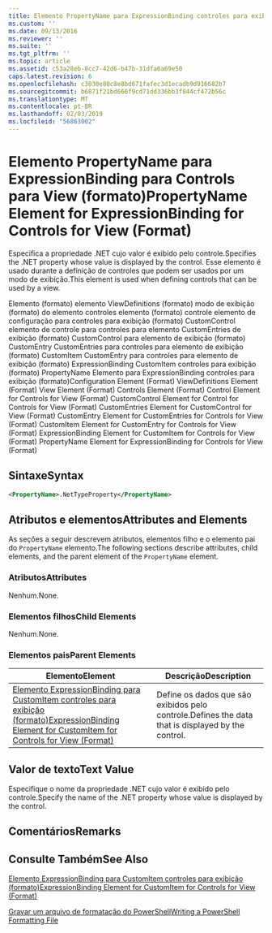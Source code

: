 ```yaml
---
title: Elemento PropertyName para ExpressionBinding controles para exibição (formato) | Microsoft Docs
ms.custom: ''
ms.date: 09/13/2016
ms.reviewer: ''
ms.suite: ''
ms.tgt_pltfrm: ''
ms.topic: article
ms.assetid: c53a28eb-8cc7-42d6-b47b-31dfa6a69e50
caps.latest.revision: 6
ms.openlocfilehash: c3030e80c8e8bd671fafec3d1ecadb9d916682b7
ms.sourcegitcommit: b6871f21bd666f9cd71dd336bb3f844cf472b56c
ms.translationtype: MT
ms.contentlocale: pt-BR
ms.lasthandoff: 02/03/2019
ms.locfileid: "56863002"
---
```

# <a name="propertyname-element-for-expressionbinding-for-controls-for-view-format"></a><span data-ttu-id="a412f-102">Elemento PropertyName para ExpressionBinding para Controls para View (formato)</span><span class="sxs-lookup"><span data-stu-id="a412f-102">PropertyName Element for ExpressionBinding for Controls for View (Format)</span></span>

<span data-ttu-id="a412f-103">Especifica a propriedade .NET cujo valor é exibido pelo controle.</span><span class="sxs-lookup"><span data-stu-id="a412f-103">Specifies the .NET property whose value is displayed by the control.</span></span> <span data-ttu-id="a412f-104">Esse elemento é usado durante a definição de controles que podem ser usados por um modo de exibição.</span><span class="sxs-lookup"><span data-stu-id="a412f-104">This element is used when defining controls that can be used by a view.</span></span>

<span data-ttu-id="a412f-105">Elemento (formato) elemento ViewDefinitions (formato) modo de exibição (formato) do elemento controles elemento (formato) controle elemento de configuração para controles para exibição (formato) CustomControl elemento de controle para controles para elemento CustomEntries de exibição (formato) CustomControl para elemento de exibição (formato) CustomEntry CustomEntries para controles para elemento de exibição (formato) CustomItem CustomEntry para controles para elemento de exibição (formato) ExpressionBinding CustomItem controles para exibição (formato) PropertyName Elemento para ExpressionBinding controles para exibição (formato)</span><span class="sxs-lookup"><span data-stu-id="a412f-105">Configuration Element (Format) ViewDefinitions Element (Format) View Element (Format) Controls Element (Format) Control Element for Controls for View (Format) CustomControl Element for Control for Controls for View (Format) CustomEntries Element for CustomControl for View (Format) CustomEntry Element for CustomEntries for Controls for View (Format) CustomItem Element for CustomEntry for Controls for View (Format) ExpressionBinding Element for CustomItem for Controls for View (Format) PropertyName Element for ExpressionBinding for Controls for View (Format)</span></span>

## <a name="syntax"></a><span data-ttu-id="a412f-106">Sintaxe</span><span class="sxs-lookup"><span data-stu-id="a412f-106">Syntax</span></span>

```xml
<PropertyName>.NetTypeProperty</PropertyName>
```

## <a name="attributes-and-elements"></a><span data-ttu-id="a412f-107">Atributos e elementos</span><span class="sxs-lookup"><span data-stu-id="a412f-107">Attributes and Elements</span></span>

<span data-ttu-id="a412f-108">As seções a seguir descrevem atributos, elementos filho e o elemento pai do `PropertyName` elemento.</span><span class="sxs-lookup"><span data-stu-id="a412f-108">The following sections describe attributes, child elements, and the parent element of the `PropertyName` element.</span></span>

### <a name="attributes"></a><span data-ttu-id="a412f-109">Atributos</span><span class="sxs-lookup"><span data-stu-id="a412f-109">Attributes</span></span>

<span data-ttu-id="a412f-110">Nenhum.</span><span class="sxs-lookup"><span data-stu-id="a412f-110">None.</span></span>

### <a name="child-elements"></a><span data-ttu-id="a412f-111">Elementos filhos</span><span class="sxs-lookup"><span data-stu-id="a412f-111">Child Elements</span></span>

<span data-ttu-id="a412f-112">Nenhum.</span><span class="sxs-lookup"><span data-stu-id="a412f-112">None.</span></span>

### <a name="parent-elements"></a><span data-ttu-id="a412f-113">Elementos pais</span><span class="sxs-lookup"><span data-stu-id="a412f-113">Parent Elements</span></span>

|<span data-ttu-id="a412f-114">Elemento</span><span class="sxs-lookup"><span data-stu-id="a412f-114">Element</span></span>|<span data-ttu-id="a412f-115">Descrição</span><span class="sxs-lookup"><span data-stu-id="a412f-115">Description</span></span>|
|-------------|-----------------|
|[<span data-ttu-id="a412f-116">Elemento ExpressionBinding para CustomItem controles para exibição (formato)</span><span class="sxs-lookup"><span data-stu-id="a412f-116">ExpressionBinding Element for CustomItem for Controls for View (Format)</span></span>](./expressionbinding-element-for-customitem-for-controls-for-view-format.md)|<span data-ttu-id="a412f-117">Define os dados que são exibidos pelo controle.</span><span class="sxs-lookup"><span data-stu-id="a412f-117">Defines the data that is displayed by the control.</span></span>|

## <a name="text-value"></a><span data-ttu-id="a412f-118">Valor de texto</span><span class="sxs-lookup"><span data-stu-id="a412f-118">Text Value</span></span>

<span data-ttu-id="a412f-119">Especifique o nome da propriedade .NET cujo valor é exibido pelo controle.</span><span class="sxs-lookup"><span data-stu-id="a412f-119">Specify the name of the .NET property whose value is displayed by the control.</span></span>

## <a name="remarks"></a><span data-ttu-id="a412f-120">Comentários</span><span class="sxs-lookup"><span data-stu-id="a412f-120">Remarks</span></span>

## <a name="see-also"></a><span data-ttu-id="a412f-121">Consulte Também</span><span class="sxs-lookup"><span data-stu-id="a412f-121">See Also</span></span>

[<span data-ttu-id="a412f-122">Elemento ExpressionBinding para CustomItem controles para exibição (formato)</span><span class="sxs-lookup"><span data-stu-id="a412f-122">ExpressionBinding Element for CustomItem for Controls for View (Format)</span></span>](./expressionbinding-element-for-customitem-for-controls-for-view-format.md)

[<span data-ttu-id="a412f-123">Gravar um arquivo de formatação do PowerShell</span><span class="sxs-lookup"><span data-stu-id="a412f-123">Writing a PowerShell Formatting File</span></span>](./writing-a-powershell-formatting-file.md)
